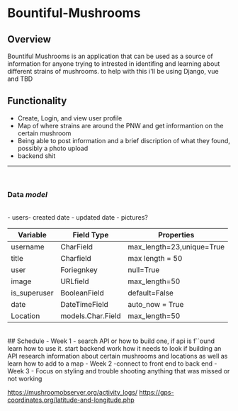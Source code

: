 # Bountiful-Mushrooms


## Overview
Bountiful Mushrooms is an application that can be used as a source of information for anyone trying to intrested in identifing and learning about different strains of mushrooms. to help with this i'll be using Django, vue and TBD
</br>
## Functionality
- Create, Login, and view user profile
- Map of where strains are around the PNW and get informantion on the certain mushroom
- Being able to post information and a brief discription of what they found, possibly a photo upload
- backend shit
---
</br>

### Data ***model***
</br> 
- users- created date
- updated date
- pictures?

|Variable|Field Type|Properties|
|--------|---------|---------|
|username| CharField|max_length=23,unique=True|
|title | Charfield| max length = 50
|user    |Foriegnkey|null=True|
|image| URLfield| max_length=50    |
|is_superuser|BooleanField|default=False|
|date |DateTimeField| auto_now = True
|Location|models.Char.Field | max_length=50 
</br>
## Schedule
- Week 1 - search API or how to build one, if api is f``ound learn how to use it. start backend work how it needs to look 
    if building an API research information about certain mushrooms and locations as well as learn how to add to a map
- Week 2 -connect to front end to back end
- Week 3 -  Focus on styling and trouble shooting anything that was missed or not working


https://mushroomobserver.org/activity_logs/
https://gps-coordinates.org/latitude-and-longitude.php